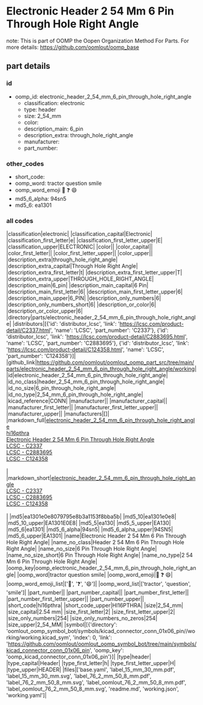 # Electronic Header 2 54 Mm 6 Pin Through Hole Right Angle  

note: This is part of OOMP the Oopen Organization Method For Parts. For more details: https://github.com/oomlout/oomp_base

##  part details





### id
* oomp_id: electronic_header_2_54_mm_6_pin_through_hole_right_angle
  * classification: electronic
  * type: header
  * size: 2_54_mm
  * color: 
  * description_main: 6_pin
  * description_extra: through_hole_right_angle
  * manufacturer: 
  * part_number: 

### other_codes
* short_code: 
* oomp_word: tractor question smile
* oomp_word_emoji :tractor: :question: :smile:
* md5_6_alpha: 94sn5
* md5_6: ea1301

### all codes 
|classification|electronic|
|classification_capital|Electronic|
|classification_first_letter|e|
|classification_first_letter_upper|E|
|classification_upper|ELECTRONIC|
|color||
|color_capital||
|color_first_letter||
|color_first_letter_upper||
|color_upper||
|description_extra|through_hole_right_angle|
|description_extra_capital|Through Hole Right Angle|
|description_extra_first_letter|t|
|description_extra_first_letter_upper|T|
|description_extra_upper|THROUGH_HOLE_RIGHT_ANGLE|
|description_main|6_pin|
|description_main_capital|6 Pin|
|description_main_first_letter|6|
|description_main_first_letter_upper|6|
|description_main_upper|6_PIN|
|description_only_numbers|6|
|description_only_numbers_short|6|
|description_or_color|6|
|description_or_color_upper|6|
|directory|parts/electronic_header_2_54_mm_6_pin_through_hole_right_angle|
|distributors|[{'id': 'distributor_lcsc', 'link': 'https://lcsc.com/product-detail/C2337.html', 'name': 'LCSC', 'part_number': 'C2337'}, {'id': 'distributor_lcsc', 'link': 'https://lcsc.com/product-detail/C2883695.html', 'name': 'LCSC', 'part_number': 'C2883695'}, {'id': 'distributor_lcsc', 'link': 'https://lcsc.com/product-detail/C124358.html', 'name': 'LCSC', 'part_number': 'C124358'}]|
|github_link|https://github.com/oomlout/oomlout_oomp_part_src/tree/main/parts/electronic_header_2_54_mm_6_pin_through_hole_right_angle/working|
|id|electronic_header_2_54_mm_6_pin_through_hole_right_angle|
|id_no_class|header_2_54_mm_6_pin_through_hole_right_angle|
|id_no_size|6_pin_through_hole_right_angle|
|id_no_type|2_54_mm_6_pin_through_hole_right_angle|
|kicad_reference|CONN|
|manufacturer||
|manufacturer_capital||
|manufacturer_first_letter||
|manufacturer_first_letter_upper||
|manufacturer_upper||
|manufacturers|[]|
|markdown_full|[electronic_header_2_54_mm_6_pin_through_hole_right_angle](https://github.com/oomlout/oomlout_oomp_part_src/tree/main/parts/electronic_header_2_54_mm_6_pin_through_hole_right_angle/working)<br>[hi16pthra](https://github.com/oomlout/oomlout_oomp_part_src/tree/main/parts/electronic_header_2_54_mm_6_pin_through_hole_right_angle/working)<br>[Electronic Header 2 54 Mm 6 Pin Through Hole Right Angle](https://github.com/oomlout/oomlout_oomp_part_src/tree/main/parts/electronic_header_2_54_mm_6_pin_through_hole_right_angle/working)<br>[LCSC - C2337<br>](https://lcsc.com/product-detail/C2337.html)[LCSC - C2883695<br>](https://lcsc.com/product-detail/C2883695.html)[LCSC - C124358<br>](https://lcsc.com/product-detail/C124358.html)<br>|
|markdown_short|[electronic_header_2_54_mm_6_pin_through_hole_right_angle](https://github.com/oomlout/oomlout_oomp_part_src/tree/main/parts/electronic_header_2_54_mm_6_pin_through_hole_right_angle/working)<br>[LCSC - C2337<br>](https://lcsc.com/product-detail/C2337.html)[LCSC - C2883695<br>](https://lcsc.com/product-detail/C2883695.html)[LCSC - C124358<br>](https://lcsc.com/product-detail/C124358.html)<br>|
|md5|ea1301e0e8079795e8b3a1153f8bba5b|
|md5_10|ea1301e0e8|
|md5_10_upper|EA1301E0E8|
|md5_5|ea130|
|md5_5_upper|EA130|
|md5_6|ea1301|
|md5_6_alpha|94sn5|
|md5_6_alpha_upper|94SN5|
|md5_6_upper|EA1301|
|name|Electronic Header 2 54 Mm 6 Pin Through Hole Right Angle|
|name_no_class|Header 2 54 Mm 6 Pin Through Hole Right Angle|
|name_no_size|6 Pin Through Hole Right Angle|
|name_no_size_short|6 Pin Through Hole Right Angle|
|name_no_type|2 54 Mm 6 Pin Through Hole Right Angle|
|oomp_key|oomp_electronic_header_2_54_mm_6_pin_through_hole_right_angle|
|oomp_word|tractor question smile|
|oomp_word_emoji|:tractor: :question: :smile:|
|oomp_word_emoji_list|[':tractor:', ':question:', ':smile:']|
|oomp_word_list|['tractor', 'question', 'smile']|
|part_number||
|part_number_capital||
|part_number_first_letter||
|part_number_first_letter_upper||
|part_number_upper||
|short_code|hi16pthra|
|short_code_upper|HI16PTHRA|
|size|2_54_mm|
|size_capital|2.54 mm|
|size_first_letter|2|
|size_first_letter_upper|2|
|size_only_numbers|254|
|size_only_numbers_no_zeros|254|
|size_upper|2_54_MM|
|symbol|[{'directory': 'oomlout_oomp_symbol_bot/symbols/kicad_connector_conn_01x06_pin//working/working.kicad_sym', 'index': 0, 'link': 'https://github.com/oomlout/oomlout_oomp_symbol_bot/tree/main/symbols/kicad_connector_conn_01x06_pin', 'oomp_key': 'oomp_kicad_connector_conn_01x06_pin'}]|
|type|header|
|type_capital|Header|
|type_first_letter|h|
|type_first_letter_upper|H|
|type_upper|HEADER|
|files|['base.yaml', 'label_15_mm_30_mm.pdf', 'label_15_mm_30_mm.svg', 'label_76_2_mm_50_8_mm.pdf', 'label_76_2_mm_50_8_mm.svg', 'label_oomlout_76_2_mm_50_8_mm.pdf', 'label_oomlout_76_2_mm_50_8_mm.svg', 'readme.md', 'working.json', 'working.yaml']|

